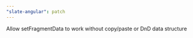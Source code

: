 ```yaml
---
"slate-angular": patch
---
```


Allow setFragmentData to work without copy/paste or DnD data structure
